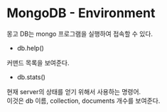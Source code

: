 # MongoDB - Environment

몽고 DB는 mongo 프로그램을 실행하여 접속할 수 있다.

- db.help()

커맨드 목록을 보여준다.

- db.stats()

현재 server의 상태를 얻기 위해서 사용하는 명령어.  
이것은 db 이름, collection, documents 개수를 보여준다.
